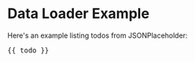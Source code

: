 <script setup lang="ts">
import { data as todos } from "#loaders/todos.data.ts"
</script>

# Data Loader Example

Here's an example listing todos from JSONPlaceholder:

<pre v-for="todo in todos.slice(0, 10)">
{{ todo }}
</pre>
